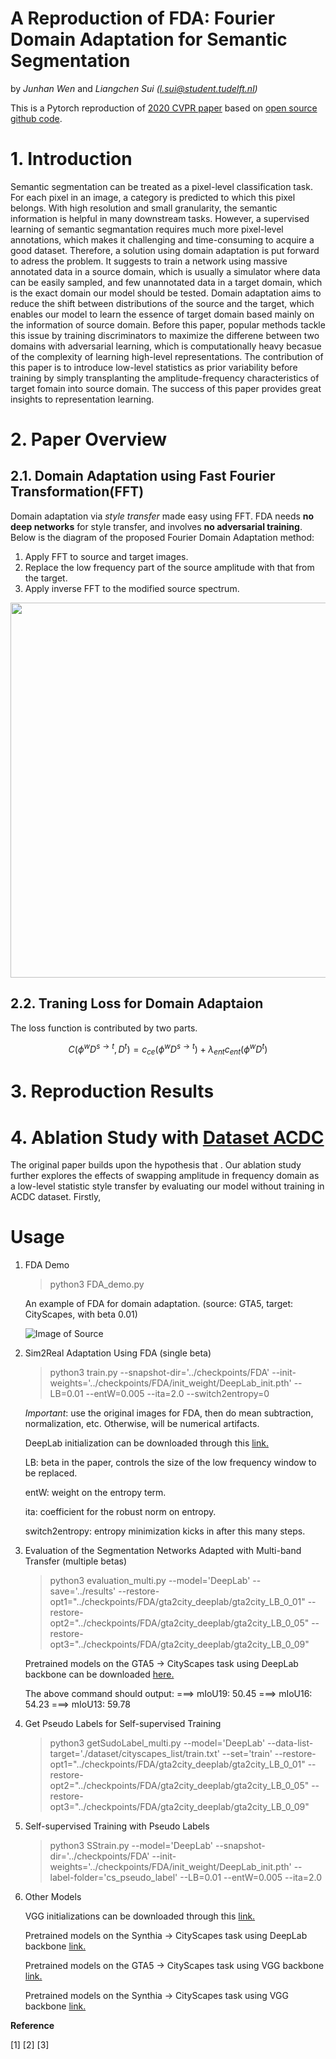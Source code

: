 # A Reproduction of FDA: Fourier Domain Adaptation for Semantic Segmentation
by _Junhan Wen_ and _Liangchen Sui (l.sui@student.tudelft.nl)_

This is a Pytorch reproduction of [2020 CVPR paper](https://openaccess.thecvf.com/content_CVPR_2020/papers/Yang_FDA_Fourier_Domain_Adaptation_for_Semantic_Segmentation_CVPR_2020_paper.pdf) based on [open source github code](https://github.com/YanchaoYang/FDA).

# 1. Introduction
Semantic segmentation can be treated as a pixel-level classification task. For each pixel in an image, a category is predicted to which this pixel belongs. With high resolution and small granularity, the semantic information is helpful in many downstream tasks. However, a supervised learning of semantic segmantation requires much more pixel-level annotations, which makes it challenging and time-consuming to acquire a good dataset. Therefore, a solution using domain adaptation is put forward to adress the problem. It suggests to train a network using massive annotated data in a source domain, which is usually a simulator where data can be easily sampled, and few unannotated data in a target domain, which is the exact domain our model should be tested. Domain adaptation aims to reduce the shift between distributions of the source and the target, which enables our model to learn the essence of target domain based mainly on the information of source domain. Before this paper, popular methods tackle this issue by training discriminators to maximize the differene between two domains with adversarial learning, which is computationally heavy becasue of the complexity of learning high-level representations. The contribution of this paper is to introduce low-level statistics as prior variability before training by simply transplanting the amplitude-frequency characteristics of target fomain into source domain. The success of this paper provides great insights to representation learning.

# 2. Paper Overview

## 2.1. Domain Adaptation using Fast Fourier Transformation(FFT)
Domain adaptation via *style transfer* made easy using FFT. FDA needs **no deep networks** for style transfer, and involves **no adversarial training**. Below is the diagram of the proposed Fourier Domain Adaptation method:

1. Apply FFT to source and target images.
2. Replace the low frequency part of the source amplitude with that from the target.
3. Apply inverse FFT to the modified source spectrum.

<img src="https://github.com/YanchaoYang/FDA/blob/master/demo_images/FDA.png" width = "600" alt="" align=center />

## 2.2. Traning Loss for Domain Adaptaion
The loss function is contributed by two parts.

$$
C(\phi ^ {w} D^ {s\rightarrow t}, D^ {t} )= c_ {ce} ( \phi ^ {w} D^ {s\rightarrow t} )+  \lambda _ {ent} c_ {ent} ( \phi ^ {w} D^ {t} ) 
$$

# 3. Reproduction Results


# 4. Ablation Study with [Dataset ACDC](https://acdc.vision.ee.ethz.ch/other/ACDC_the_Adverse_Conditions_Dataset_with_Correspondences_for_semantic_driving_scene_understanding-Sakaridis+Dai+Van_Gool-ICCV_21.pdf)

The original paper builds upon the hypothesis that . Our ablation study further explores the effects of swapping amplitude in frequency domain as a low-level statistic style transfer by evaluating our model without training in ACDC dataset. Firstly, 

# Usage

1. FDA Demo
   
   > python3 FDA_demo.py
   
   An example of FDA for domain adaptation. (source: GTA5, target: CityScapes, with beta 0.01)
   
   ![Image of Source](https://github.com/YanchaoYang/FDA/blob/master/demo_images/example.png)


2. Sim2Real Adaptation Using FDA (single beta)

   > python3 train.py --snapshot-dir='../checkpoints/FDA' --init-weights='../checkpoints/FDA/init_weight/DeepLab_init.pth' 
                      --LB=0.01 --entW=0.005 --ita=2.0 --switch2entropy=0

   *Important*: use the original images for FDA, then do mean subtraction, normalization, etc. Otherwise, will be numerical artifacts.

   DeepLab initialization can be downloaded through this [link.](https://drive.google.com/file/d/1dk_4JJZBj4OZ1mkfJ-iLLWPIulQqvHQd/view?usp=sharing)

   LB: beta in the paper, controls the size of the low frequency window to be replaced.

   entW: weight on the entropy term.
   
   ita: coefficient for the robust norm on entropy.
   
   switch2entropy: entropy minimization kicks in after this many steps.


3. Evaluation of the Segmentation Networks Adapted with Multi-band Transfer (multiple betas)

   > python3 evaluation_multi.py --model='DeepLab' --save='../results' 
                                 --restore-opt1="../checkpoints/FDA/gta2city_deeplab/gta2city_LB_0_01" 
                                 --restore-opt2="../checkpoints/FDA/gta2city_deeplab/gta2city_LB_0_05" 
                                 --restore-opt3="../checkpoints/FDA/gta2city_deeplab/gta2city_LB_0_09"

   Pretrained models on the GTA5 -> CityScapes task using DeepLab backbone can be downloaded [here.](https://drive.google.com/file/d/1HueawBlg6RFaKNt2wAX__1vmmupKqHmS/view?usp=sharing)
   
   The above command should output:
       ===> mIoU19: 50.45
       ===> mIoU16: 54.23
       ===> mIoU13: 59.78
       

4. Get Pseudo Labels for Self-supervised Training

   > python3 getSudoLabel_multi.py --model='DeepLab' --data-list-target='./dataset/cityscapes_list/train.txt' --set='train' 
                                   --restore-opt1="../checkpoints/FDA/gta2city_deeplab/gta2city_LB_0_01" 
                                   --restore-opt2="../checkpoints/FDA/gta2city_deeplab/gta2city_LB_0_05" 
                                   --restore-opt3="../checkpoints/FDA/gta2city_deeplab/gta2city_LB_0_09"


5. Self-supervised Training with Pseudo Labels

   > python3 SStrain.py --model='DeepLab' --snapshot-dir='../checkpoints/FDA' --init-weights='../checkpoints/FDA/init_weight/DeepLab_init.pth' 
                        --label-folder='cs_pseudo_label' --LB=0.01 --entW=0.005 --ita=2.0

6. Other Models

   VGG initializations can be downloaded through this [link.](https://drive.google.com/file/d/1pgHtwBKUcbAyItnU4hgMb96UfY1PGiCv/view?usp=sharing)
   
   Pretrained models on the Synthia -> CityScapes task using DeepLab backbone [link.](https://drive.google.com/file/d/1FRI_KIWnubyknChhTOAVl6ZsPxzvEXce/view?usp=sharing)
   
   Pretrained models on the GTA5 -> CityScapes task using VGG backbone [link.](https://drive.google.com/file/d/15Az8DFaLw1kTgt82KX9rI6S85n7iesdc/view?usp=sharing)
   
   Pretrained models on the Synthia -> CityScapes task using VGG backbone [link.](https://drive.google.com/file/d/1SC7sxKtic_7ClFmAZDlrBqRaL0pvKYZ8/view?usp=sharing)
   
   
**Reference**

[1] 
[2]
[3]
